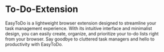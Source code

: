 # To-Do-Extension
EasyToDo is a lightweight browser extension designed to streamline your task management experience. With its intuitive interface and minimalist design, you can easily create, organize, and prioritize your to-do lists right from your browser. Say goodbye to cluttered task managers and hello to productivity with EasyToDo.

